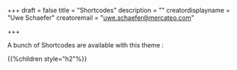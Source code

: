 +++
draft = false
title = "Shortcodes"
description = ""
creatordisplayname = "Uwe Schaefer"
creatoremail = "uwe.schaefer@mercateo.com"


+++

A bunch of Shortcodes are available with this theme :

{{%children style="h2"%}}
